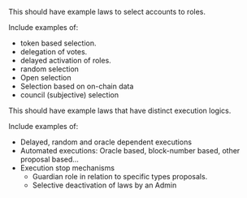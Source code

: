 This should have example laws to select accounts to roles.

Include examples of: 
- token based selection. 
- delegation of votes. 
- delayed activation of roles. 
- random selection 
- Open selection 
- Selection based on on-chain data 
- council (subjective) selection 

This should have example laws that have distinct execution logics.

Include examples of: 
- Delayed, random and oracle dependent executions
- Automated executions: Oracle based, block-number based, other proposal based...    
- Execution stop mechanisms
  - Guardian role in relation to specific types proposals. 
  - Selective deactivation of laws by an Admin
    
    